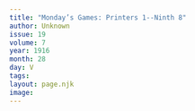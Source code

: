 ```yaml
---
title: "Monday’s Games: Printers 1--Ninth 8"
author: Unknown
issue: 19
volume: 7
year: 1916
month: 28
day: V
tags:
layout: page.njk
image:
---
```

